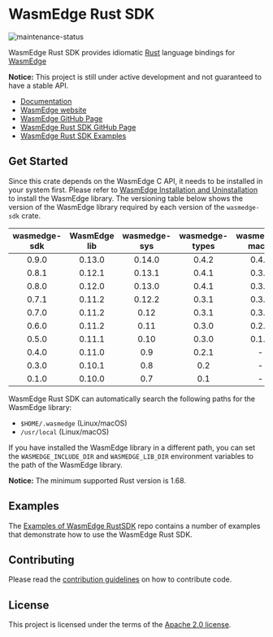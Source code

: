 # WasmEdge Rust SDK

![maintenance-status](https://img.shields.io/badge/maintenance-actively--developed-brightgreen.svg)

WasmEdge Rust SDK provides idiomatic [Rust](https://www.rust-lang.org/) language bindings for [WasmEdge](https://wasmedge.org/)

**Notice:** This project is still under active development and not guaranteed to have a stable API.

- [Documentation](https://wasmedge.org/docs/)
- [WasmEdge website](https://wasmedge.org/)
- [WasmEdge GitHub Page](https://github.com/WasmEdge/WasmEdge)
- [WasmEdge Rust SDK GitHub Page](https://github.com/WasmEdge/wasmedge-rust-sdk)
- [WasmEdge Rust SDK Examples](https://github.com/second-state/wasmedge-rustsdk-examples)

## Get Started

Since this crate depends on the WasmEdge C API, it needs to be installed in your system first. Please refer to [WasmEdge Installation and Uninstallation](https://wasmedge.org/book/en/quick_start/install.html) to install the WasmEdge library. The versioning table below shows the version of the WasmEdge library required by each version of the `wasmedge-sdk` crate.

  | wasmedge-sdk  | WasmEdge lib  | wasmedge-sys  | wasmedge-types| wasmedge-macro| async-wasi|
  | :-----------: | :-----------: | :-----------: | :-----------: | :-----------: | :-------: |
  | 0.9.0         | 0.13.0        | 0.14.0        | 0.4.2         | 0.4.0         | 0.0.1     |
  | 0.8.1         | 0.12.1        | 0.13.1        | 0.4.1         | 0.3.0         | -         |
  | 0.8.0         | 0.12.0        | 0.13.0        | 0.4.1         | 0.3.0         | -         |
  | 0.7.1         | 0.11.2        | 0.12.2        | 0.3.1         | 0.3.0         | -         |
  | 0.7.0         | 0.11.2        | 0.12          | 0.3.1         | 0.3.0         | -         |
  | 0.6.0         | 0.11.2        | 0.11          | 0.3.0         | 0.2.0         | -         |
  | 0.5.0         | 0.11.1        | 0.10          | 0.3.0         | 0.1.0         | -         |
  | 0.4.0         | 0.11.0        | 0.9           | 0.2.1         | -             | -         |
  | 0.3.0         | 0.10.1        | 0.8           | 0.2           | -             | -         |
  | 0.1.0         | 0.10.0        | 0.7           | 0.1           | -             | -         |

WasmEdge Rust SDK can automatically search the following paths for the WasmEdge library:

- `$HOME/.wasmedge` (Linux/macOS)
- `/usr/local` (Linux/macOS)

If you have installed the WasmEdge library in a different path, you can set the `WASMEDGE_INCLUDE_DIR` and `WASMEDGE_LIB_DIR` environment variables to the path of the WasmEdge library.

**Notice:** The minimum supported Rust version is 1.68.

## Examples

The [Examples of WasmEdge RustSDK](https://github.com/second-state/wasmedge-rustsdk-examples) repo contains a number of examples that demonstrate how to use the WasmEdge Rust SDK.

## Contributing

Please read the [contribution guidelines](https://github.com/WasmEdge/wasmedge-rust-sdk/blob/main/CONTRIBUTING.md) on how to contribute code.

## License

This project is licensed under the terms of the [Apache 2.0 license](https://github.com/tensorflow/rust/blob/HEAD/LICENSE).
